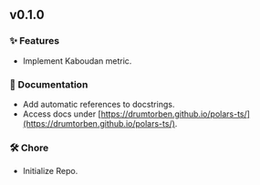 ## v0.1.0

### ✨ Features

- Implement Kaboudan metric.

### 📖 Documentation

- Add automatic references to docstrings.
- Access docs under [https://drumtorben.github.io/polars-ts/](https://drumtorben.github.io/polars-ts/).


### 🛠️ Chore

- Initialize Repo.
